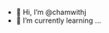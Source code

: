 - 👋 Hi, I’m @chamwithj
- 🌱 I’m currently learning ...

<!---
chamwithj/chamwithj is a ✨ special ✨ repository because its `README.md` (this file) appears on your GitHub profile.
You can click the Preview link to take a look at your changes.
--->

